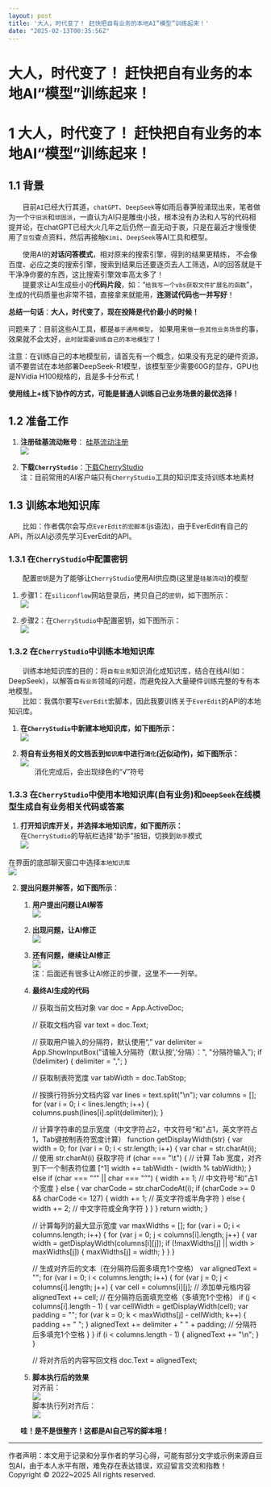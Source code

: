 ```yaml
---
layout: post
title: '大人，时代变了！ 赶快把自有业务的本地AI“模型”训练起来！'
date: "2025-02-13T00:35:56Z"
---
```

大人，时代变了！ 赶快把自有业务的本地AI“模型”训练起来！
==============================

1 大人，时代变了！ 赶快把自有业务的本地AI“模型”训练起来！
================================

1.1 背景
------

  目前`AI`已经大行其道，`chatGPT`、`DeepSeek`等如雨后春笋般涌现出来，笔者做为一个`守旧派`和`顽固派`，一直认为AI只是雕虫小技，根本没有办法和人写的代码相提并论，在chatGPT已经大火几年之后仍然一直无动于衷，只是在最近才慢慢使用了`豆包`查点资料，然后再接触`Kimi`、`DeepSeek`等AI工具和模型。

  使用AI的**对话问答模式**，相对原来的搜索引擎，得到的结果更精练， 不会像百度、必应之类的搜索引擎，搜索到结果后还要逐页去人工筛选，AI的回答就是干干净净你要的东西，这比搜索引擎效率高太多了！  
  提要求让AI生成些小的**代码片段**，如：“`给我写一个vbs获取文件扩展名的函数`”，生成的代码质量也非常不错，直接拿来就能用，**连测试代码也一并写好**！

**总结一句话**：**大人，时代变了，现在投降是代价最小的时候！**

问题来了：目前这些AI工具，都是`基于通用模型`， 如果用来`做一些其他业务场景`的事，效果就不会太好，`此时就需要训练自己的本地模型了`！

注意：在训练自己的本地模型前，请首先有一个概念，如果没有充足的硬件资源，请不要尝试在本地部署DeepSeek-R1模型，该模型至少需要60G的显存，GPU也是NVidia H100规格的，且是多卡分布式！

**使用线上+线下协作的方式，可能是普通人训练自己业务场景的最优选择！**

1.2 准备工作
--------

1.  **注册硅基流动账号**： [硅基流动注册](https://cloud.siliconflow.cn/i/46A7o0CE)  
    ![](https://img2024.cnblogs.com/blog/3366088/202502/3366088-20250212210411595-1842162402.png)
    
2.  **下载`CherryStudio`**：[下载CherryStudio](https://docs.cherry-ai.com/cherrystudio/download)  
    注：目前常用的AI客户端只有`CherryStudio`工具的知识库支持训练本地素材
    

1.3 训练本地知识库
-----------

  比如：作者偶尔会写点`EverEdit的宏脚本`(js语法)，由于EverEdit有自己的API，所以AI必须先学习EverEdit的API。

### 1.3.1 在`CherryStudio`中配置密钥

  配置`密钥`是为了能够让`CherryStudio`使用AI供应商(这里是`硅基流动`)的模型

1.  步骤1：在`siliconflow`网站登录后，拷贝自己的`密钥`，如下图所示：  
    ![](https://img2024.cnblogs.com/blog/3366088/202502/3366088-20250212210411344-80097496.png)
    
2.  步骤2：在`CherryStudio`中配置密钥，如下图所示：  
    ![](https://img2024.cnblogs.com/blog/3366088/202502/3366088-20250212210411626-2034160265.png)
    

### 1.3.2 在`CherryStudio`中训练本地知识库

  训练本地知识库的目的：将`自有业务`知识消化成知识库，结合在线AI(如：DeepSeek)，以解答`自有业务`领域的问题，而避免投入大量硬件训练完整的专有本地模型。  
  比如：我偶尔要写`EverEdit`宏脚本，因此我要训练关于`EverEdit`的API的本地知识库。

1.  **在`CherryStudio`中新建本地知识库，如下图所示：**  
    ![](https://img2024.cnblogs.com/blog/3366088/202502/3366088-20250212210411279-1230578801.png)
    
2.  **将自有业务相关的文档丢到`知识库`中进行`消化`(近似动作)，如下图所示：**  
    ![](https://img2024.cnblogs.com/blog/3366088/202502/3366088-20250212210411628-1840601445.png)  
      消化完成后，会出现绿色的“√”符号
    

### 1.3.3 在`CherryStudio`中使用本地知识库(自有业务)和`DeepSeek`在线模型生成自有业务相关代码或答案

1.  **打开知识库开关，并选择本地知识库，如下图所示：**  
    在`CherryStudio`的导航栏选择“助手”按钮，切换到`助手`模式  
    ![](https://img2024.cnblogs.com/blog/3366088/202502/3366088-20250212210411594-933125958.png)

在界面的底部聊天窗口中选择`本地知识库`  
![](https://img2024.cnblogs.com/blog/3366088/202502/3366088-20250212210411256-1681219233.png)

2.  **提出问题并解答，如下图所示**：
    
    1.  **用户提出问题让AI解答**  
        ![](https://img2024.cnblogs.com/blog/3366088/202502/3366088-20250212210411327-300745169.png)
    2.  **出现问题，让AI修正**  
        ![](https://img2024.cnblogs.com/blog/3366088/202502/3366088-20250212210411608-90125397.png)
    3.  **还有问题，继续让AI修正**  
        ![](https://img2024.cnblogs.com/blog/3366088/202502/3366088-20250212210411609-436610687.png)  
        注：后面还有很多让AI修正的步骤，这里不一一列举。
    4.  **最终AI生成的代码**
    
        // 获取当前文档对象
        var doc = App.ActiveDoc;
        
        // 获取文档内容
        var text = doc.Text;
        
        // 获取用户输入的分隔符，默认使用“,”
        var delimiter = App.ShowInputBox("请输入分隔符（默认按','分隔）：", "分隔符输入");
        if (!delimiter) {
            delimiter = ",";
        }
        
        // 获取制表符宽度
        var tabWidth = doc.TabStop;
        
        // 按换行符拆分文档内容
        var lines = text.split("\n");
        var columns = [];
        for (var i = 0; i < lines.length; i++) {
            columns.push(lines[i].split(delimiter));
        }
        
        // 计算字符串的显示宽度（中文字符占2，中文符号“和”占1，英文字符占1，Tab键按制表符宽度计算）
        function getDisplayWidth(str) {
            var width = 0;
            for (var i = 0; i < str.length; i++) {
                var char = str.charAt(i); // 使用 str.charAt(i) 获取字符
                if (char === "\t") {
                    // 计算 Tab 宽度，对齐到下一个制表符位置 [^1]
                    width += tabWidth - (width % tabWidth);
                } else if (char === "“" || char === "”") {
                    width += 1; // 中文符号“和”占1个宽度
                } else {
                    var charCode = str.charCodeAt(i);
                    if (charCode >= 0 && charCode <= 127) {
                        width += 1; // 英文字符或半角字符
                    } else {
                        width += 2; // 中文字符或全角字符
                    }
                }
            }
            return width;
        }
        
        // 计算每列的最大显示宽度
        var maxWidths = [];
        for (var i = 0; i < columns.length; i++) {
            for (var j = 0; j < columns[i].length; j++) {
                var width = getDisplayWidth(columns[i][j]);
                if (!maxWidths[j] || width > maxWidths[j]) {
                    maxWidths[j] = width;
                }
            }
        }
        
        // 生成对齐后的文本（在分隔符后面多填充1个空格）
        var alignedText = "";
        for (var i = 0; i < columns.length; i++) {
            for (var j = 0; j < columns[i].length; j++) {
                var cell = columns[i][j];
                // 添加单元格内容
                alignedText += cell;
                // 在分隔符后面填充空格（多填充1个空格）
                if (j < columns[i].length - 1) {
                    var cellWidth = getDisplayWidth(cell);
                    var padding = "";
                    for (var k = 0; k < maxWidths[j] - cellWidth; k++) {
                        padding += " ";
                    }
                    alignedText += delimiter + " " + padding; // 分隔符后多填充1个空格
                }
            }
            if (i < columns.length - 1) {
                alignedText += "\n";
            }
        }
        
        // 将对齐后的内容写回文档
        doc.Text = alignedText;
    
    5.  **脚本执行后的效果**  
        对齐前：  
        ![](https://img2024.cnblogs.com/blog/3366088/202502/3366088-20250212210411307-166764918.png)  
        脚本执行列对齐后：  
        ![](https://img2024.cnblogs.com/blog/3366088/202502/3366088-20250212210411612-562440103.png)
    
    **哇！是不是很整齐！这都是AI自己写的脚本哦！**
    

* * *

作者声明：本文用于记录和分享作者的学习心得，可能有部分文字或示例来源自豆包AI，由于本人水平有限，难免存在表达错误，欢迎留言交流和指教！  
Copyright © 2022~2025 All rights reserved.